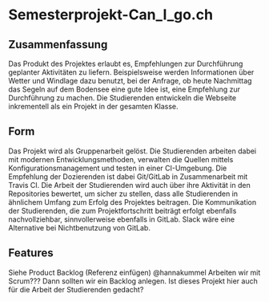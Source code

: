# Semesterprojekt-Can_I_go.ch

## Zusammenfassung
Das Produkt des Projektes erlaubt es, Empfehlungen zur Durchführung geplanter Aktivitäten zu liefern.
Beispielsweise werden Informationen über Wetter und Windlage dazu benutzt, bei der Anfrage, ob heute Nachmittag das Segeln auf dem Bodensee eine gute Idee ist, eine Empfehlung zur Durchführung zu machen.
Die Studierenden entwickeln die Webseite inkrementell als ein Projekt in der gesamten Klasse.

## Form
Das Projekt wird als Gruppenarbeit gelöst.
Die Studierenden arbeiten dabei mit modernen Entwicklungsmethoden, verwalten die Quellen mittels Konfigurationsmanagement und testen in einer CI-Umgebung.
Die Empfehlung der Dozierenden ist dabei Git/GitLab in Zusammenarbeit mit Travis CI.
Die Arbeit der Studierenden wird auch über ihre Aktivität in den Repositories bewertet, um sicher zu stellen, dass alle Studierenden in ähnlichem Umfang zum Erfolg des Projektes beitragen.
Die Kommunikation der Studierenden, die zum Projektfortschritt beiträgt erfolgt ebenfalls nachvollziehbar, sinnvollerweise ebenfalls in GitLab. Slack wäre eine Alternative bei Nichtbenutzung von GitLab.

## Features
Siehe Product Backlog (Referenz einfügen)
@hannakummel Arbeiten wir mit Scrum??? Dann sollten wir ein Backlog anlegen. Ist dieses Projekt hier auch für die Arbeit der Studierenden gedacht?
